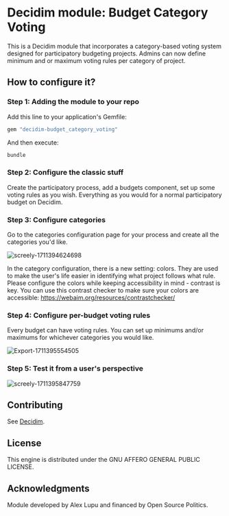# Decidim module: Budget Category Voting

This is a Decidim module that incorporates a category-based voting system designed for participatory budgeting projects. Admins can now define minimum and or maximum voting rules per category of project. 

## How to configure it? 

### Step 1: Adding the module to your repo

Add this line to your application's Gemfile:

```ruby
gem "decidim-budget_category_voting"
```

And then execute:

```bash
bundle
```

### Step 2: Configure the classic stuff

Create the participatory process, add a budgets component, set up some voting rules as you wish. Everything as you would for a normal participatory budget on Decidim. 

### Step 3: Configure categories

Go to the categories configuration page for your process and create all the categories you'd like. 

![screely-1711394624698](https://github.com/alecslupu-pfa/decidim-budget_category_voting/assets/14858948/a2d1f7a9-80d8-475a-8de9-ccc07a9e5746)

In the category configuration, there is a new setting: colors. They are used to make the user's life easier in identifying what project follows what rule. Please configure the colors while keeping accessibility in mind - contrast is key. You can use this contrast checker to make sure your colors are accessible: https://webaim.org/resources/contrastchecker/

### Step 4: Configure per-budget voting rules

Every budget can have voting rules. You can set up minimums and/or maximums for whichever categories you would like. 

![Export-1711395554505](https://github.com/alecslupu-pfa/decidim-budget_category_voting/assets/14858948/b2f7710e-5c17-4a31-8568-9cf0e4571952)

### Step 5: Test it from a user's perspective

![screely-1711395847759](https://github.com/alecslupu-pfa/decidim-budget_category_voting/assets/14858948/a00a0aef-71bb-440b-b6da-f8aa82c7ffdf)

## Contributing

See [Decidim](https://github.com/decidim/decidim).

## License

This engine is distributed under the GNU AFFERO GENERAL PUBLIC LICENSE.

## Acknowledgments 

Module developed by Alex Lupu and financed by Open Source Politics.


